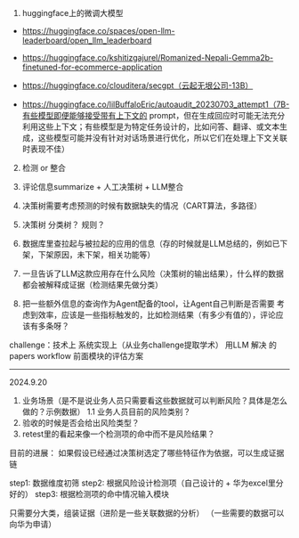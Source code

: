 1. huggingface上的微调大模型

- https://huggingface.co/spaces/open-llm-leaderboard/open_llm_leaderboard

- https://huggingface.co/kshitizgajurel/Romanized-Nepali-Gemma2b-finetuned-for-ecommerce-application

- https://huggingface.co/clouditera/secgpt（云起无垠公司-13B）

- https://huggingface.co/lilBuffaloEric/autoaudit_20230703_attempt1（7B-有些模型即便能够接受带有上下文的 prompt，但在生成回应时可能无法充分利用这些上下文；有些模型是为特定任务设计的，比如问答、翻译、或文本生成，这些模型可能并没有针对对话场景进行优化，所以它们在处理上下文关联时表现不佳）

2. 检测 or 整合

3. 评论信息summarize + 人工决策树 + LLM整合

4. 决策树需要考虑预测的时候有数据缺失的情况（CART算法，多路径）

5. 决策树 分类树？ 规则？

6. 数据库里查拉起与被拉起的应用的信息（存的时候就是LLM总结的，例如已下架，下架原因，未下架，相关功能等）

7. 一旦告诉了LLM这款应用存在什么风险（决策树的输出结果），什么样的数据都会被解释成证据（检测结果先做分类）

8. 把一些额外信息的查询作为Agent配备的tool，让Agent自己判断是否需要
考虑到效率，应该是一些指标触发的，比如检测结果（有多少有值的），评论应该有多条呀？

challenge：技术上 系统实现上（从业务challenge提取学术）
用LLM 解决 的papers
workflow
前面模块的评估方案


-----------------

2024.9.20

1. 业务场景（是不是说业务人员只需要看这些数据就可以判断风险？具体是怎么做的？示例数据）
1.1 业务人员目前的风险类别？
2. 验收的时候是否会给出风险类型？
3. retest里的看起来像一个检测项的命中而不是风险结果？

目前的进展：
如果假设已经通过决策树选定了哪些特征作为依据，可以生成证据链

step1: 数据维度初筛
step2: 根据风险设计检测项（自己设计的 + 华为excel里分好的）
step3: 根据检测项的命中情况输入模块

只需要分大类，组装证据（进阶是一些关联数据的分析）
（一些需要的数据可以向华为申请）
